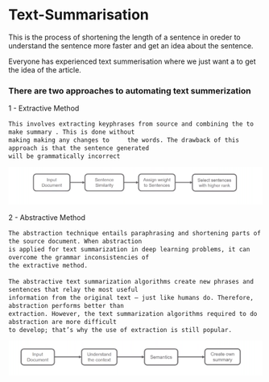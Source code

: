 # Text-Summarisation
This is the process of shortening the length of a sentence in oreder to understand the sentence more faster
and get an idea about the sentence.

Everyone has experienced text summerisation where we just want a to get the idea of the article.

### There are two approaches to automating text summerization

1 - Extractive Method
 
    This involves extracting keyphrases from source and combining the to make summary . This is done without
    making making any changes to     the words. The drawback of this approach is that the sentence generated
    will be grammatically incorrect
![GitHub Logo](https://github.com/saitama8mychicken/Text-Summarisation/blob/master/Annotation%202019-12-22%20223613.png)

2 - Abstractive Method 
    
    The abstraction technique entails paraphrasing and shortening parts of the source document. When abstraction 
    is applied for text summarization in deep learning problems, it can overcome the grammar inconsistencies of 
    the extractive method.
    
    The abstractive text summarization algorithms create new phrases and sentences that relay the most useful 
    information from the original text — just like humans do. Therefore, abstraction performs better than 
    extraction. However, the text summarization algorithms required to do abstraction are more difficult 
    to develop; that’s why the use of extraction is still popular.
![GitHub Logo](https://github.com/saitama8mychicken/Text-Summarisation/blob/master/Annotation%202019-12-22%20223551.png)

